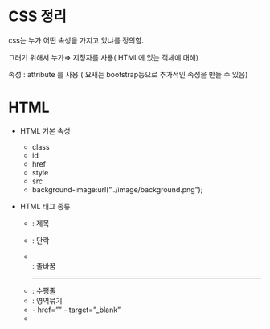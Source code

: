 # CSS 정리

css는 누가 어떤 속성을 가지고 있냐를 정의함.

그러기 위해서 누가⇒ 지정자를 사용( HTML에 있는 객체에 대해)

속성 : attribute 를 사용 ( 요새는 bootstrap등으로 추가적인 속성을 만들 수 있음)

# HTML

- HTML 기본 속성
    - class
    - id
    - href
    - style
    - src
    - background-image:url(”../image/background.png”);

- HTML 태그 종류
    - <hn>  : 제목
    - <p>   : 단락
    - <br>  : 줄바꿈
    - <hr> : 수평줄
    - <div> : 영역묶기
    - <a>
        - href=””
        - target=”_blank”
    - <title>
    - <link>
    - <img>
        - src=”경로”;
        - width=”20px”
        - height=”20px”;
    - <script>
    - <ul><li>
    - <ol><li>
        - type=”a” : 알파벳 순서
    - <span>  : 줄바꿈 없이 영역 묶기
    - <style>
    - <input>
        - type=”submit”
        - value=”전송”
        - title=”전송”
        - name=”이름”
    - <label>
        - for=”id”
    - <form>
        - method=”post”
        - action=”파일”
    - <nav>
    - <button>
    - <section>
    - <table><tr><td>
        - colspan=”3”
    - <caption>
    - <select><option>
        - size=”5”
        - multiple
        - selected
    - <textarea>
        - col=””
        - rows=””
    - <progress>
    - <meter>
    - 

         

- jQuery로 attribute추가하기

```jsx
$(#img).attr("src","신규이미지주소");

```

# CSS

```jsx
<link rel="stylesheet" href="파일경로">
```

```css
div{
	wdith:70%;
}

table{
	width:70%;
  border: 1px solid #222;
  border-collapse:collapse;
  background : #eee;
}

td{
	border: 1px solid #ccc;
  padding: 5px;
  font-size: 0.8em;
}

li{
	display: inline-block;
}
```

- css 종류

|  |  |  |
| --- | --- | --- |
| font-size | 글자크기 | 5px |
| color | 글자색 | blue |
| width | 너비 | 500px |
| padding | 테두리와 내용사이 여백 | 15px |
| bolder | 테두리 | 5px solid gray |
| line-height | 줄간격 | 2.0 |
| font-family | 글꼴 | 돋음 |
| margin-left | 태그 스타일 | 20px |
| text-align | 문자 가로 정렬 | center |
| text-decoration | 문자 스타일 | underline |
| font-style | 글자 스타일 | italic |
| font | 글자 속성 | style-variant-weight-size-height-family |
| font-weight | 글자 두께 | bold(700), lighter, 100,200 |
| text-transform | 텍스트속성 | uppercase |
| letter-spacing | 자간 | 0.2em |
| text-indent | 들여쓰기 | 15px |
| line-height | 줄 간격 조절 | 30px, 2.0 |
| text-overflow | 줄넘김 설정 | clip |
| white-space | 줄바꿈 설정 | nowrap |
| list-style-type | 목록 스타일 설정 | none |
| list-style-image | 목록 스타일 이미지설정 | url(’주소’) |
| list-style | 목록스타일 통합 | type-position-image |
| background-clip | 백그라운드 적용범위 | border-box, padding-box, content-box |
| background-image | 백그라운드 이미지 | url(’주소’) |
| background-repeat | 백그라운드 반복 | repeat, no-repeat,rpeat-x |
| background-size | 배경 크기 | 100% 100%, contain |
| background-position | 배경 위치 | right cneter; |
| background-attachment | 배경 이미지 고정 | fixed |
| background1 | 배경통합 | image-repeat-attachement-position-clip-origin-size |
| display | 화면 배치방법 | none,contents,block,inline-block,table,table-cell |
| border-style | 테두리 스타일 | dashed, solid |
| border-width | 테두리 굵기 | 10px |
| border | 테두리 | width-style-color |
| border-radius | 테두리 모서리 | 20px |
| box-sizing | 박스 너비기준 | content-box, border-box |
| float | 박스 위치 정하기 | left,right |
| clear | float배치 취소 | both |

- margin 중첩현상
    
    margin은 상하로는 가장 큰 값을 갖는다. 좌우로는 마진합의 값으로
    

- 접두사(브라우저 호환성 바꾸기)

```jsx
<script src="prefixfree.min.js"></script>
```

```css
.box:hover{
	transform:rotate(90deg);
}
```

- 웹폰트 사용하기

```css
@import url('폰트주소');

.classNmae{
	font-family: 'Nanum Gothic' , 돋음 ;	
}
```

- 글자 크기 단위명
    - em : 대문자 M을 너비 기준 비율   (  0.9em  )
    - ex : 소문자 x의 높이 기준 비율 ( 0.9ex )
    - px : 픽셀기준 모니터에 따른 상대크기 (10px)
    - pt : 포인트 기준